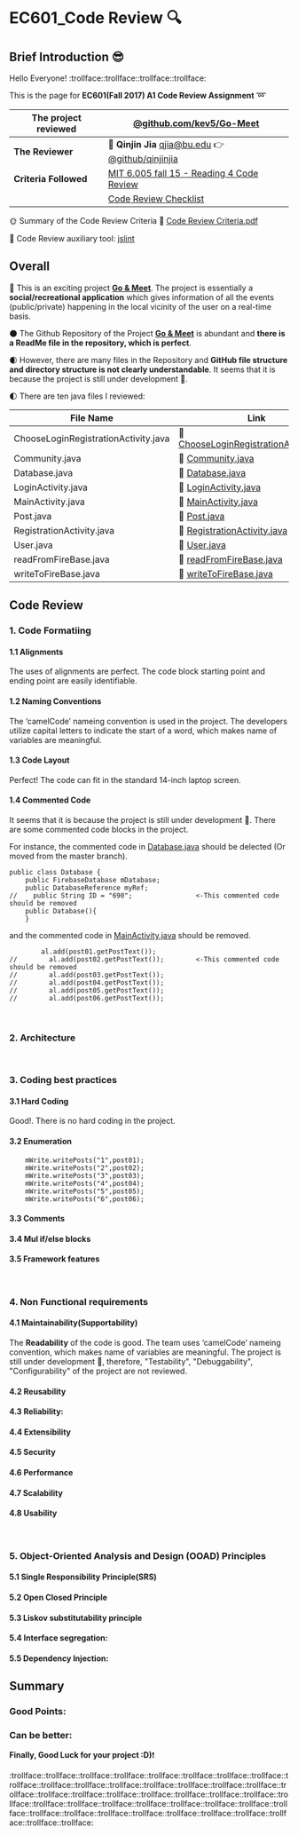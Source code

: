 # EC601_Code Review :mag:
## Brief Introduction :sunglasses:
  Hello Everyone! :trollface::trollface::trollface::trollface:
  
  This is the page for **EC601(Fall 2017) A1 Code Review Assignment** :loop:
  
  |The project reviewed| **[@github.com/kev5/Go-Meet](https://github.com/kev5/Go-Meet)**
  |--|--
  |**The Reviewer**| :boy: **Qinjin Jia** qjia@bu.edu   :point_right:[@github/qinjinjia](https://github.com/qinjinjia)
  |**Criteria Followed**| [MIT 6.005 fall 15 - Reading 4 Code Review](http://web.mit.edu/6.005/www/fa15/classes/04-code-review/) 
  ||[Code Review Checklist](http://www.evoketechnologies.com/blog/code-review-checklist-perform-effective-code-reviews/)

  :sun_with_face: Summary of the Code Review Criteria :link: [Code Review Criteria.pdf](https://github.com/qinjinjia/ec601_Code-Review/blob/master/Code%20Review%20by%20Qinjin%20Jia/Code%20Review%20Criteria.pdf) 
 
 :full_moon_with_face: Code Review auxiliary tool: [jslint](http://www.jslint.com)
 
## Overall
 :new_moon_with_face: This is an exciting project **[Go & Meet](https://github.com/kev5/Go-Meet)**. The project is essentially a **social/recreational application** which gives information of all the events  (public/private) happening in the local vicinity of the user on a real-time basis.
 
 :new_moon: The Github Repository of the Project **[Go & Meet](https://github.com/kev5/Go-Meet)** is abundant and **there is a ReadMe file in the repository, which is perfect**.
 
 :waxing_crescent_moon: However, there are many files in the Repository and **GitHub file structure and directory structure is not clearly understandable**. It seems that it is because the project is still under development :construction:. 

 :first_quarter_moon: There are ten java files I reviewed:
          
 |File Name |Link |
 |--|--
 |ChooseLoginRegistrationActivity.java|:link: [ChooseLoginRegistrationActivity.java](https://github.com/kev5/Go-Meet/blob/master/ChooseLoginRegistrationActivity.java)|
 |Community.java|:link: [Community.java](https://github.com/kev5/Go-Meet/blob/master/Community.java)|
 |Database.java|:link: [Database.java](https://github.com/kev5/Go-Meet/blob/master/Database.java)|
 |LoginActivity.java|:link: [LoginActivity.java](https://github.com/kev5/Go-Meet/blob/master/LoginActivity.java)|
 |MainActivity.java|:link: [MainActivity.java](https://github.com/kev5/Go-Meet/blob/master/MainActivity.java)|
 |Post.java|:link: [Post.java](https://github.com/kev5/Go-Meet/blob/master/Post.java)|
 |RegistrationActivity.java|:link: [RegistrationActivity.java](https://github.com/kev5/Go-Meet/blob/master/RegistrationActivity.java)|
 |User.java|:link: [User.java](https://github.com/kev5/Go-Meet/blob/master/User.java)|
 |readFromFireBase.java|:link: [readFromFireBase.java](https://github.com/kev5/Go-Meet/blob/master/readFromFireBase.java)|
 |writeToFireBase.java|:link: [writeToFireBase.java](https://github.com/kev5/Go-Meet/blob/master/writeToFireBase.java)|
          
## Code Review

### 1. Code Formatiing

#### 1.1 Alignments
The uses of alignments are perfect. The code block starting point and ending point are easily identifiable.

#### 1.2 Naming Conventions
The ‘camelCode’ nameing convention is used in the project. The developers utilize capital letters to indicate the start of a word, which makes name of variables are meaningful.

#### 1.3 Code Layout
Perfect! The code can fit in the standard 14-inch laptop screen.

#### 1.4 Commented Code
It seems that it is because the project is still under development :construction:. There are some commented code blocks in the project.

For instance, the commented code in [Database.java](https://github.com/kev5/Go-Meet/blob/master/Database.java) should be delected (Or moved from the master branch).   
```
public class Database {
    public FirebaseDatabase mDatabase;
    public DatabaseReference myRef;
//    public String ID = "690";                <-This commented code should be removed
    public Database(){
    }
```
and the commented code in [MainActivity.java](https://github.com/kev5/Go-Meet/blob/master/MainActivity.java) should be removed.
```
        al.add(post01.getPostText());
//        al.add(post02.getPostText());        <-This commented code should be removed
//        al.add(post03.getPostText());
//        al.add(post04.getPostText());
//        al.add(post05.getPostText());
//        al.add(post06.getPostText());
```

</br>

### 2. Architecture

</br>

### 3. Coding best practices

#### 3.1 Hard Coding
Good!. There is no hard coding in the project.

#### 3.2 Enumeration

        mWrite.writePosts("1",post01);
        mWrite.writePosts("2",post02);
        mWrite.writePosts("3",post03);
        mWrite.writePosts("4",post04);
        mWrite.writePosts("5",post05);
        mWrite.writePosts("6",post06);
        
#### 3.3 Comments

#### 3.4 Mul if/else blocks

#### 3.5 Framework features

</br>

### 4. Non Functional requirements
#### 4.1 Maintainability(Supportability) 
The **Readability** of the code is good. The team uses ‘camelCode’ nameing convention, which makes name of variables are meaningful.
The project is still under development :construction:, therefore, "Testability", "Debuggability", "Configurability" of the project are not reviewed.


#### 4.2 Reusability
#### 4.3 Reliability:
#### 4.4 Extensibility
#### 4.5 Security
#### 4.6 Performance
#### 4.7 Scalability
#### 4.8 Usability

</br>

### 5. Object-Oriented Analysis and Design (OOAD) Principles

#### 5.1 Single Responsibility Principle(SRS)
#### 5.2 Open Closed Principle
#### 5.3 Liskov substitutability principle
#### 5.4 Interface segregation:
#### 5.5 Dependency Injection:

## Summary
### Good Points:
### Can be better:

**Finally, Good Luck for your project :D)**:exclamation:

:trollface::trollface::trollface::trollface::trollface::trollface::trollface::trollface::trollface::trollface::trollface::trollface::trollface::trollface::trollface::trollface::trollface::trollface::trollface::trollface::trollface::trollface::trollface::trollface::trollface::trollface::trollface::trollface::trollface::trollface::trollface::trollface::trollface::trollface::trollface::trollface::trollface::trollface::trollface::trollface::trollface::trollface::trollface:
